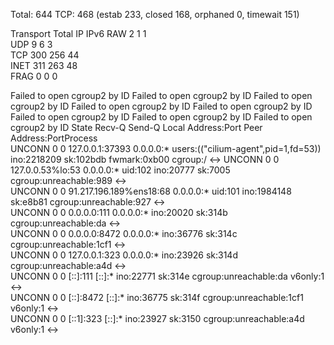 Total: 644
TCP:   468 (estab 233, closed 168, orphaned 0, timewait 151)

Transport Total     IP        IPv6
RAW	  2         1         1        
UDP	  9         6         3        
TCP	  300       256       44       
INET	  311       263       48       
FRAG	  0         0         0        

Failed to open cgroup2 by ID
Failed to open cgroup2 by ID
Failed to open cgroup2 by ID
Failed to open cgroup2 by ID
Failed to open cgroup2 by ID
Failed to open cgroup2 by ID
Failed to open cgroup2 by ID
Failed to open cgroup2 by ID
State  Recv-Q Send-Q        Local Address:Port  Peer Address:PortProcess                                                                              
UNCONN 0      0                 127.0.0.1:37393      0.0.0.0:*    users:(("cilium-agent",pid=1,fd=53)) ino:2218209 sk:102bdb fwmark:0xb00 cgroup:/ <->
UNCONN 0      0             127.0.0.53%lo:53         0.0.0.0:*    uid:102 ino:20777 sk:7005 cgroup:unreachable:989 <->                                
UNCONN 0      0      91.217.196.189%ens18:68         0.0.0.0:*    uid:101 ino:1984148 sk:e8b81 cgroup:unreachable:927 <->                             
UNCONN 0      0                   0.0.0.0:111        0.0.0.0:*    ino:20020 sk:314b cgroup:unreachable:da <->                                         
UNCONN 0      0                   0.0.0.0:8472       0.0.0.0:*    ino:36776 sk:314c cgroup:unreachable:1cf1 <->                                       
UNCONN 0      0                 127.0.0.1:323        0.0.0.0:*    ino:23926 sk:314d cgroup:unreachable:a4d <->                                        
UNCONN 0      0                      [::]:111           [::]:*    ino:22771 sk:314e cgroup:unreachable:da v6only:1 <->                                
UNCONN 0      0                      [::]:8472          [::]:*    ino:36775 sk:314f cgroup:unreachable:1cf1 v6only:1 <->                              
UNCONN 0      0                     [::1]:323           [::]:*    ino:23927 sk:3150 cgroup:unreachable:a4d v6only:1 <->                               
